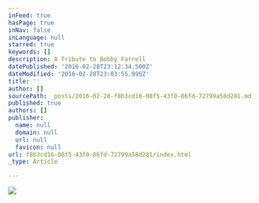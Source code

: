 ```yaml
---
inFeed: true
hasPage: true
inNav: false
inLanguage: null
starred: true
keywords: []
description: A Tribute to Bobby Farrell
datePublished: '2016-02-28T23:12:34.500Z'
dateModified: '2016-02-28T23:03:55.995Z'
title: ''
author: []
sourcePath: _posts/2016-02-28-f8b3cd16-08f5-43f0-86fd-72799a58d281.md
published: true
authors: []
publisher:
  name: null
  domain: null
  url: null
  favicon: null
url: f8b3cd16-08f5-43f0-86fd-72799a58d281/index.html
_type: Article

---
```

![](https://the-grid-user-content.s3-us-west-2.amazonaws.com/d9c79e40-3fca-4344-b63d-628eaeb89806.jpg)